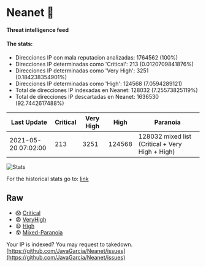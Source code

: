 # Neanet :hocho:
#### Threat intelligence feed
#### The stats:

- Direcciones IP con mala reputacion analizadas: 1764562 (100%)
- Direcciones IP determinadas como 'Critical':  213 (0.0120709841876%)
- Direcciones IP determinadas como 'Very High':  3251 (0.184238354901%)
- Direcciones IP determinadas como 'High':  124568 (7.0594289121)
- Total de direcciones IP indexadas en Neanet:  128032 (7.25573825119%)
- Total de direcciones IP descartadas en Neanet:  1636530 (92.7442617488%)

| Last Update | Critical | Very High | High | Paranoia |
| --- | --- | --- | --- | --- |
| 2021-05-20 07:02:00 | 213 | 3251 | 124568 | 128032 mixed list (Critical + Very High + High)|

![Stats](https://docs.google.com/spreadsheets/d/e/2PACX-1vSnaNMIXVabIpDJjufMlzH7poXnshF3mgd8Is1g9ytUEzVsP5my4Trn8f-xkoLLQ38xpL3HtmUexLo6/pubchart?oid=501124687&format=image)

For the historical stats go to: [link](/stats.csv)
## Raw
- :scream: [Critical](https://raw.githubusercontent.com/JavaGarcia/Neanet/master/blacklists/neanet_critical.txt)
- :fearful: [VeryHigh](https://raw.githubusercontent.com/JavaGarcia/Neanet/master/blacklists/neanet_veryHigh.txtt)
- :frowning: [High](https://raw.githubusercontent.com/JavaGarcia/Neanet/master/blacklists/neanet_high.txt)
- :dizzy_face: [Mixed-Paranoia](https://raw.githubusercontent.com/JavaGarcia/Neanet/master/blacklists/neanet_all.txt)


Your IP is indexed? You may request to takedown. [https://github.com/JavaGarcia/Neanet/issues](https://github.com/JavaGarcia/Neanet/issues)
































































































































































































































































































































































































































































































































































































































































































































































































































































































































































































































































































































































































































































































































































































































































































































































































































































































































































































































































































































































































































































































































































































































































































































































































































































































































































































































































































































































































































































































































































































































































































































































































































































































































































































































































































































































































































































































































































































































































































































































































































































































































































































































































































































































































































































































































































































































































































































































































































































































































































































































































































































































































































































































































































































































































































































































































































































































































































































































































































































































































































































































































































































































































































































































































































































































































































































































































































